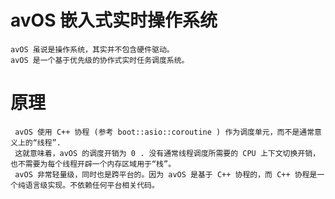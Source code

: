 
avOS 嵌入式实时操作系统
==
	avOS 虽说是操作系统，其实并不包含硬件驱动。
	avOS 是一个基于优先级的协作式实时任务调度系统。


原理
==
	 avOS 使用 C++ 协程 (参考 boot::asio::coroutine ) 作为调度单元，而不是通常意义上的“线程”.
	 这就意味着，avOS 的调度开销为 0 . 没有通常线程调度所需要的 CPU 上下文切换开销，也不需要为每个线程开辟一个内存区域用于“栈”。
	 avOS 非常轻量级，同时也是跨平台的。因为 avOS 是基于 C++ 协程的，而 C++ 协程是一个纯语言级实现。不依赖任何平台相关代码。
